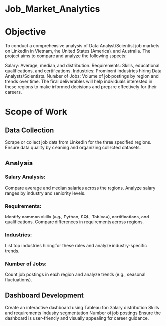 # Job_Market_Analytics

# Objective
To conduct a comprehensive analysis of Data Analyst/Scientist job markets on LinkedIn in Vietnam, the United States (America), and Australia. The project aims to compare and analyze the following aspects:

Salary: Average, median, and distribution.
Requirements: Skills, educational qualifications, and certifications.
Industries: Prominent industries hiring Data Analysts/Scientists.
Number of Jobs: Volume of job postings by region and trends over time.
The final deliverables will help individuals interested in these regions to make informed decisions and prepare effectively for their careers.

# Scope of Work

## Data Collection

Scrape or collect job data from LinkedIn for the three specified regions.
Ensure data quality by cleaning and organizing collected datasets.

## Analysis

### Salary Analysis:
Compare average and median salaries across the regions.
Analyze salary ranges by industry and seniority levels.

### Requirements:
Identify common skills (e.g., Python, SQL, Tableau), certifications, and qualifications.
Compare differences in requirements across regions.

### Industries:
List top industries hiring for these roles and analyze industry-specific trends.

### Number of Jobs:
Count job postings in each region and analyze trends (e.g., seasonal fluctuations).

## Dashboard Development

Create an interactive dashboard using Tableau for:
Salary distribution
Skills and requirements
Industry segmentation
Number of job postings
Ensure the dashboard is user-friendly and visually appealing for career guidance.

